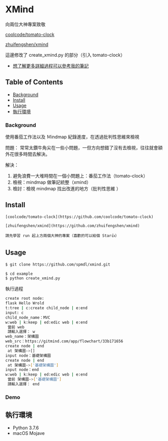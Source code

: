 # XMind

向兩位大神專案致敬

[coolcode/tomato-clock](https://github.com/coolcode/tomato-clock)

[zhuifengshen/xmind](https://github.com/zhuifengshen/xmind)

這邊修改了 create_xmind.py 的部分（引入 tomato-clock）

* [想了解更多詳細過程可以參考我的筆記](https://medium.com/@cbb104002/side-project-tomato-clock-xmind-d5c2ddf14e9b?source=friends_link&sk=107d0970b1a8f8748983d0cd50a2bbc1)

## Table of Contents

- [Background](#background)
- [Install](#install)
- [Usage](#usage)
- [執行環境](#執行環境)

### Background

使用番茄工作法以及 Ｍindmap 紀錄進度，在透過批判性思維來檢視

問題：
常常太鑽牛角尖在一些小問題，一但方向想錯了沒有去檢視，往往就會額外花很多時間去解決。

解決：
1. 避免浪費一大堆時間在一個小問題上：番茄工作法（tomato-clock）
2. 檢視：mindmap 做筆記統整（xmind）
3. 檢討：檢視 mindmap 找出改進的地方（批判性思維 ）

## Install

```
[coolcode/tomato-clock](https://github.com/coolcode/tomato-clock)

[zhuifengshen/xmind](https://github.com/zhuifengshen/xmind)

請先學習 run 起上方兩個大神的專案（喜歡的可以給個 Star👍）
```

## Usage

```bash
$ git clone https://github.com/spmdl/xmind.git
```

```bash
$ cd example
$ python create_xmind.py
```

執行過程
```bash
create root node:
flask Hello Wrold
t:tree | c:create child_node | e:end
input: c
child_node_name：MVC
w:web | k:keep | ed:edic web | e:end
 當前 web
 請輸入選擇： w
web_name：架構圖
web_src：https://gitmind.com/app/flowchart/33b171656
create node | end
 at 架構圖->[]
input node：基礎架構圖
create node | end
 at 架構圖->['基礎架構圖']
input node：end
w:web | k:keep | ed:edic web | e:end
 當前 架構圖->['基礎架構圖']
 請輸入選擇： end
```

### Demo


## 執行環境

* Python 3.7.6
* macOS Mojave


